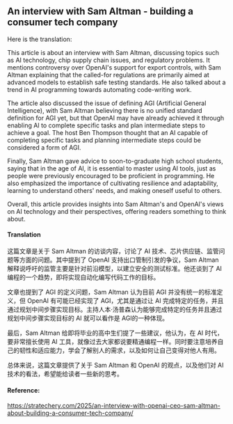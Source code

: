 ## An interview with Sam Altman - building a consumer tech company

Here is the translation:

<document>
This article is about an interview with Sam Altman, discussing topics such as AI technology, chip supply chain issues, and regulatory problems. It mentions controversy over OpenAI's support for export controls, with Sam Altman explaining that the called-for regulations are primarily aimed at advanced models to establish safe testing standards. He also talked about a trend in AI programming towards automating code-writing work.

The article also discussed the issue of defining AGI (Artificial General Intelligence), with Sam Altman believing there is no unified standard definition for AGI yet, but that OpenAI may have already achieved it through enabling AI to complete specific tasks and plan intermediate steps to achieve a goal. The host Ben Thompson thought that an AI capable of completing specific tasks and planning intermediate steps could be considered a form of AGI.

Finally, Sam Altman gave advice to soon-to-graduate high school students, saying that in the age of AI, it is essential to master using AI tools, just as people were previously encouraged to be proficient in programming. He also emphasized the importance of cultivating resilience and adaptability, learning to understand others' needs, and making oneself useful to others.

Overall, this article provides insights into Sam Altman's and OpenAI's views on AI technology and their perspectives, offering readers something to think about.</document>

#### Translation 

这篇文章是关于 Sam Altman 的访谈内容，讨论了 AI 技术、芯片供应链、监管问题等方面的问题。其中提到了 OpenAI 支持出口管制引发的争议，Sam Altman 解释说呼吁的监管主要是针对前沿模型，以建立安全的测试标准。他还谈到了 AI 编程的一个趋势，即将实现自动化编写代码工作的目标。

文章也提到了 AGI 的定义问题，Sam Altman 认为目前 AGI 并没有统一的标准定义，但 OpenAI 有可能已经实现了 AGI，尤其是通过让 AI 完成特定的任务，并且通过规划中间步骤实现目标。主持人本·汤普森认为能够完成特定的任务并且通过规划中间步骤实现目标的 AI 就可以看作是 AGI的一种体现。

最后，Sam Altman 给即将毕业的高中生们提了一些建议，他认为，在 AI 时代，要非常擅长使用 AI 工具，就像过去大家都说要精通编程一样。同时要注意培养自己的韧性和适应能力，学会了解别人的需求，以及如何让自己变得对他人有用。

总体来说，这篇文章提供了关于 Sam Altman 和 OpenAI 的观点，以及他们对 AI 技术的看法，希望能给读者一些新的思考。

#### Reference: 

https://stratechery.com/2025/an-interview-with-openai-ceo-sam-altman-about-building-a-consumer-tech-company/